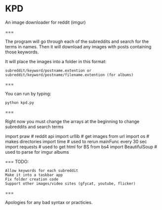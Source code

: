 KPD
===

An image downloader for reddit (imgur)

===

The program will go through each of the subreddits and search for the terms in names. Then it will download any images with posts containing
those keywords. 

It will place the images into a folder in this format:

	subreddit/keyword/postname.extention or
	subreddit/keyword/postname/filename.extention (for albums)

===

You can run by typing: 

	python kpd.py
===

Right now you must change the arrays at the beginning to change subreddits and search terms

import praw # reddit api
import urllib # get images from url
import os # makes directories
import time # used to rerun mainFunc every 30 sec
import requests # used to get html for BS
from bs4 import BeautifulSoup # used to parse for imgur albums

===
	TODO:
	
	Allow keywords for each subreddit
	Make it into a taskbar app
	Fix folder creation code
	Support other images/video sites (gfycat, youtube, flicker)

===

Apologies for any bad syntax or practicies.
